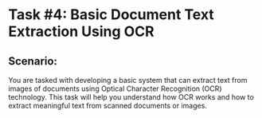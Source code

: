 # Task #4: Basic Document Text Extraction Using OCR
## Scenario:
You are tasked with developing a basic system that can extract text from images of documents using Optical Character Recognition (OCR) technology. This task will
help you understand how OCR works and how to extract meaningful text from scanned documents or images.
